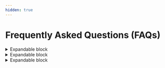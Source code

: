 ```yaml
---
hidden: true
---
```


# Frequently Asked Questions (FAQs)

<details>

<summary>Expandable block</summary>



</details>

<details>

<summary>Expandable block</summary>



</details>

<details>

<summary>Expandable block</summary>



</details>
